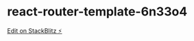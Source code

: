 # react-router-template-6n33o4

[Edit on StackBlitz ⚡️](https://stackblitz.com/edit/react-router-template-6n33o4)